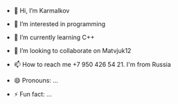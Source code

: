 - 👋 Hi, I’m Karmalkov

- 👀 I’m interested in programming
- 🌱 I’m currently learning C++
- 💞️ I’m looking to collaborate on Matvjuk12
- 📫 How to reach me +7 950 426 54 21. I'm from Russia
- 😄 Pronouns: ...
- ⚡ Fun fact: ...

<!---
Kalmarkov/Kalmarkov is a ✨ special ✨ repository because its `README.md` (this file) appears on your GitHub profile.
You can click the Preview link to take a look at your changes.
--->
